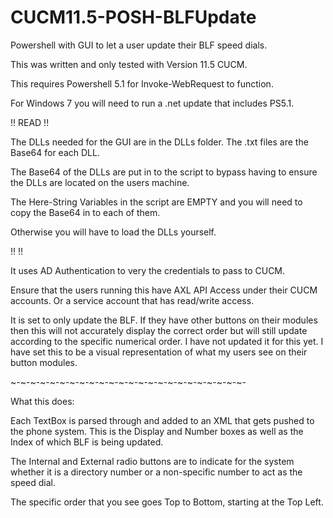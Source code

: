 # CUCM11.5-POSH-BLFUpdate
Powershell with GUI to let a user update their BLF speed dials.

This was written and only tested with Version 11.5 CUCM.

This requires Powershell 5.1 for Invoke-WebRequest to function.

For Windows 7 you will need to run a .net update that includes PS5.1.

!! READ !!

The DLLs needed for the GUI are in the DLLs folder. The .txt files are the Base64 for each DLL.

The Base64 of the DLLs are put in to the script to bypass having to ensure the DLLs are located on the users machine.

The Here-String Variables in the script are EMPTY and you will need to copy the Base64 in to each of them.

Otherwise you will have to load the DLLs yourself.

!!      !!

It uses AD Authentication to very the credentials to pass to CUCM.

Ensure that the users running this have AXL API Access under their CUCM accounts. Or a service account that has read/write access.

It is set to only update the BLF. If they have other buttons on their modules then this will not accurately display the correct order but will still update according to the specific numerical order. I have not updated it for this yet. I have set this to be a visual representation of what my users see on their button modules.

~-~-~-~-~-~-~-~-~-~-~-~-~-~-~-~-~-~-~-~-~-~-~-~-

What this does:

Each TextBox is parsed through and added to an XML that gets pushed to the phone system. This is the Display and Number boxes as well as the Index of which BLF is being updated.

The Internal and External radio buttons are to indicate for the system whether it is a directory number or a non-specific number to act as the speed dial.

The specific order that you see goes Top to Bottom, starting at the Top Left.
